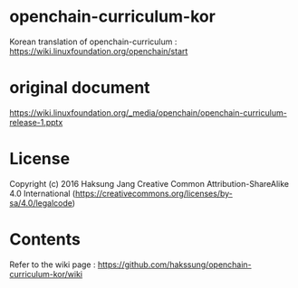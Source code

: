 # openchain-curriculum-kor
Korean translation of openchain-curriculum : https://wiki.linuxfoundation.org/openchain/start

# original document
https://wiki.linuxfoundation.org/_media/openchain/openchain-curriculum-release-1.pptx

# License
Copyright (c) 2016 Haksung Jang
Creative Common Attribution-ShareAlike 4.0 International (https://creativecommons.org/licenses/by-sa/4.0/legalcode) 

# Contents
Refer to the wiki page : https://github.com/hakssung/openchain-curriculum-kor/wiki
